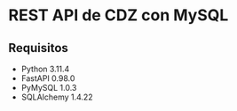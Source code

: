 #   REST API de CDZ con MySQL


##  Requisitos
*   Python 3.11.4
*   FastAPI 0.98.0
*   PyMySQL 1.0.3
*   SQLAlchemy 1.4.22